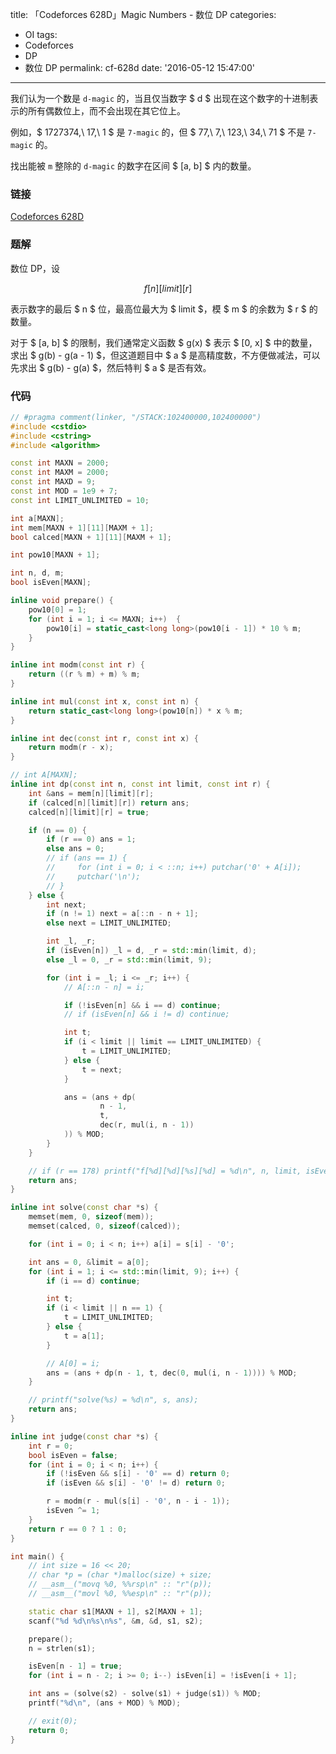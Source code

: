 title: 「Codeforces 628D」Magic Numbers - 数位 DP
categories:
  - OI
tags:
  - Codeforces
  - DP
  - 数位 DP
permalink: cf-628d
date: '2016-05-12 15:47:00'
---

我们认为一个数是 `d-magic` 的，当且仅当数字 $ d $ 出现在这个数字的十进制表示的所有偶数位上，而不会出现在其它位上。

例如，$ 1727374,\ 17,\ 1 $ 是 `7-magic` 的，但 $ 77,\ 7,\ 123,\ 34,\ 71 $ 不是 `7-magic` 的。

找出能被 `m` 整除的 `d-magic` 的数字在区间 $ [a, b] $ 内的数量。

<!-- more -->

### 链接

[Codeforces 628D](http://codeforces.com/contest/628/problem/D)

### 题解

数位 DP，设

$$ f[n][limit][r] $$

表示数字的最后 $ n $ 位，最高位最大为 $ limit $，模 $ m $ 的余数为 $ r $ 的数量。

对于 $ [a, b] $ 的限制，我们通常定义函数 $ g(x) $ 表示 $ [0, x] $ 中的数量，求出 $ g(b) - g(a - 1) $，但这道题目中 $ a $ 是高精度数，不方便做减法，可以先求出 $ g(b) - g(a) $，然后特判 $ a $ 是否有效。

### 代码

```cpp
// #pragma comment(linker, "/STACK:102400000,102400000")
#include <cstdio>
#include <cstring>
#include <algorithm>

const int MAXN = 2000;
const int MAXM = 2000;
const int MAXD = 9;
const int MOD = 1e9 + 7;
const int LIMIT_UNLIMITED = 10;

int a[MAXN];
int mem[MAXN + 1][11][MAXM + 1];
bool calced[MAXN + 1][11][MAXM + 1];

int pow10[MAXN + 1];

int n, d, m;
bool isEven[MAXN];

inline void prepare() {
    pow10[0] = 1;
    for (int i = 1; i <= MAXN; i++)  {
        pow10[i] = static_cast<long long>(pow10[i - 1]) * 10 % m;
    }
}

inline int modm(const int r) {
    return ((r % m) + m) % m;
}

inline int mul(const int x, const int n) {
    return static_cast<long long>(pow10[n]) * x % m;
}

inline int dec(const int r, const int x) {
    return modm(r - x);
}

// int A[MAXN];
inline int dp(const int n, const int limit, const int r) {
    int &ans = mem[n][limit][r];
    if (calced[n][limit][r]) return ans;
    calced[n][limit][r] = true;

    if (n == 0) {
        if (r == 0) ans = 1;
        else ans = 0;
        // if (ans == 1) {
        //     for (int i = 0; i < ::n; i++) putchar('0' + A[i]);
        //     putchar('\n');
        // }
    } else {
        int next;
        if (n != 1) next = a[::n - n + 1];
        else next = LIMIT_UNLIMITED;

        int _l, _r;
        if (isEven[n]) _l = d, _r = std::min(limit, d);
        else _l = 0, _r = std::min(limit, 9);

        for (int i = _l; i <= _r; i++) {
            // A[::n - n] = i;

            if (!isEven[n] && i == d) continue;
            // if (isEven[n] && i != d) continue;

            int t;
            if (i < limit || limit == LIMIT_UNLIMITED) {
                t = LIMIT_UNLIMITED;
            } else {
                t = next;
            }

            ans = (ans + dp(
                    n - 1,
                    t,
                    dec(r, mul(i, n - 1))
            )) % MOD;
        }
    }

    // if (r == 178) printf("f[%d][%d][%s][%d] = %d\n", n, limit, isEven ? "true" : "false", r, ans);
    return ans;
}

inline int solve(const char *s) {
    memset(mem, 0, sizeof(mem));
    memset(calced, 0, sizeof(calced));

    for (int i = 0; i < n; i++) a[i] = s[i] - '0';

    int ans = 0, &limit = a[0];
    for (int i = 1; i <= std::min(limit, 9); i++) {
        if (i == d) continue;

        int t;
        if (i < limit || n == 1) {
            t = LIMIT_UNLIMITED;
        } else {
            t = a[1];
        }

        // A[0] = i;
        ans = (ans + dp(n - 1, t, dec(0, mul(i, n - 1)))) % MOD;
    }

    // printf("solve(%s) = %d\n", s, ans);
    return ans;
}

inline int judge(const char *s) {
    int r = 0;
    bool isEven = false;
    for (int i = 0; i < n; i++) {
        if (!isEven && s[i] - '0' == d) return 0;
        if (isEven && s[i] - '0' != d) return 0;

        r = modm(r - mul(s[i] - '0', n - i - 1));
        isEven ^= 1;
    }
    return r == 0 ? 1 : 0;
}

int main() {
    // int size = 16 << 20;
    // char *p = (char *)malloc(size) + size;
    // __asm__("movq %0, %%rsp\n" :: "r"(p));
    // __asm__("movl %0, %%esp\n" :: "r"(p));

    static char s1[MAXN + 1], s2[MAXN + 1];
    scanf("%d %d\n%s\n%s", &m, &d, s1, s2);

    prepare();
    n = strlen(s1);

    isEven[n - 1] = true;
    for (int i = n - 2; i >= 0; i--) isEven[i] = !isEven[i + 1];

    int ans = (solve(s2) - solve(s1) + judge(s1)) % MOD;
    printf("%d\n", (ans + MOD) % MOD);

    // exit(0);
    return 0;
}
```